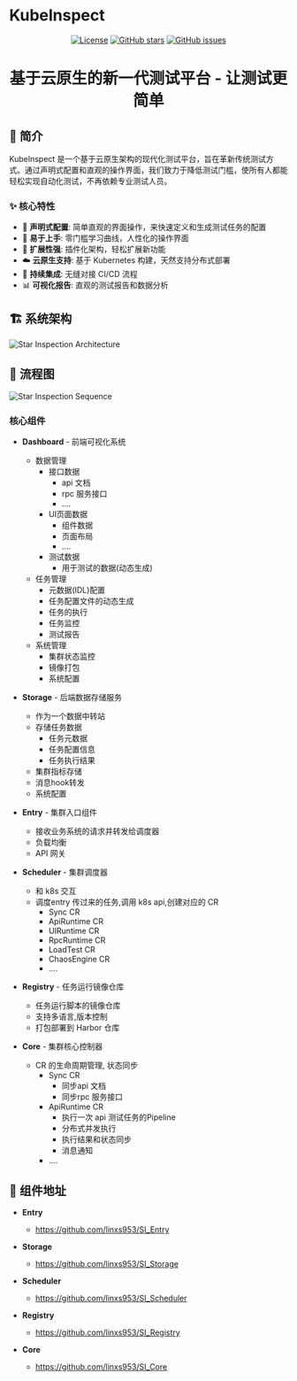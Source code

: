 # KubeInspect

<div align="center">

<!-- ![Star Inspection Logo](assets/logo.png) -->

[![License](https://img.shields.io/badge/license-Apache%202.0-blue.svg)](LICENSE) [![GitHub stars](https://img.shields.io/github/stars/linxs953/StarInspection.svg)](https://github.com/linxs953/StarInspection/stargazers) [![GitHub issues](https://img.shields.io/github/issues/linxs953/StarInspection.svg)](https://github.com/linxs953/StarInspection/issues)

# 基于云原生的新一代测试平台 - 让测试更简单

</div>

## 📖 简介

KubeInspect 是一个基于云原生架构的现代化测试平台，旨在革新传统测试方式。通过声明式配置和直观的操作界面，我们致力于降低测试门槛，使所有人都能轻松实现自动化测试，不再依赖专业测试人员。

### ✨ 核心特性

- 🚀 **声明式配置**: 简单直观的界面操作，来快速定义和生成测试任务的配置
- 🎯 **易于上手**: 零门槛学习曲线，人性化的操作界面
- 🔌 **扩展性强**: 插件化架构，轻松扩展新功能
- ☁️ **云原生支持**: 基于 Kubernetes 构建，天然支持分布式部署
- 🔄 **持续集成**: 无缝对接 CI/CD 流程
- 📊 **可视化报告**: 直观的测试报告和数据分析

## 🏗️ 系统架构

![Star Inspection Architecture](static/arch.png)


## 🔄 流程图

![Star Inspection Sequence](static/opsFlow.png)

### 核心组件

- **Dashboard** - 前端可视化系统
  - 数据管理
    - 接口数据
        - api 文档
        - rpc 服务接口
        - ....
    - UI页面数据
        - 组件数据
        - 页面布局
        - ....
    - 测试数据
        - 用于测试的数据(动态生成)
  - 任务管理
    - 元数据(IDL)配置
    - 任务配置文件的动态生成
    - 任务的执行
    - 任务监控
    - 测试报告
  - 系统管理
    - 集群状态监控
    - 镜像打包
    - 系统配置
- **Storage** - 后端数据存储服务
  - 作为一个数据中转站
  - 存储任务数据
    - 任务元数据
    - 任务配置信息
    - 任务执行结果
  - 集群指标存储
  - 消息hook转发
  - 系统配置

- **Entry** - 集群入口组件
  - 接收业务系统的请求并转发给调度器
  - 负载均衡
  - API 网关

- **Scheduler** - 集群调度器
  - 和 k8s 交互
  - 调度entry 传过来的任务,调用 k8s api,创建对应的 CR
    - Sync CR
    - ApiRuntime CR
    - UIRuntime CR
    - RpcRuntime CR
    - LoadTest CR
    - ChaosEngine CR
    - ....
- **Registry** - 任务运行镜像仓库
  - 任务运行脚本的镜像仓库
  - 支持多语言,版本控制
  - 打包部署到 Harbor 仓库

- **Core** - 集群核心控制器
  - CR 的生命周期管理, 状态同步
    - Sync CR
        - 同步api 文档
        - 同步rpc 服务接口
    - ApiRuntime CR
        - 执行一次 api 测试任务的Pipeline
        - 分布式并发执行
        - 执行结果和状态同步
        - 消息通知
    - ....


## 🔗 组件地址

- **Entry**
  - https://github.com/linxs953/SI_Entry

- **Storage** 
  - https://github.com/linxs953/SI_Storage

- **Scheduler**
  - https://github.com/linxs953/SI_Scheduler

- **Registry**
  - https://github.com/linxs953/SI_Registry

- **Core**
  - https://github.com/linxs953/SI_Core
